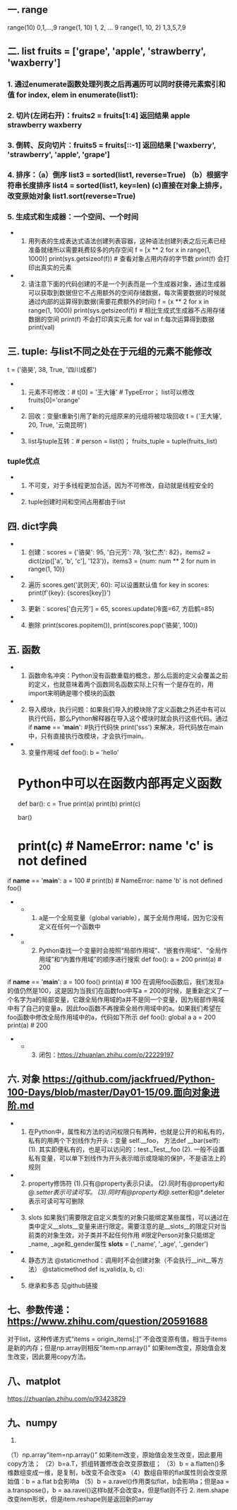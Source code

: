 ## 一. range
range(10)	0,1,…,9
range(1, 10)	1, 2, … 9
range(1, 10, 2)	1,3,5,7,9

## 二. list fruits = ['grape', 'apple', 'strawberry', 'waxberry']
### 1. 通过enumerate函数处理列表之后再遍历可以同时获得元素索引和值 for index, elem in enumerate(list1):
### 2. 切片(左闭右开)：fruits2 = fruits[1:4] 返回结果 apple strawberry waxberry
### 3. 倒转、反向切片：fruits5 = fruits[::-1] 返回结果 ['waxberry', 'strawberry', 'apple', 'grape']
### 4. 排序：（a）倒序 list3 = sorted(list1, reverse=True) （b）根据字符串长度排序 list4 = sorted(list1, key=len) (c)直接在对象上排序，改变原始对象 list1.sort(reverse=True)
### 5. 生成式和生成器：一个空间、一个时间
- 1. 用列表的生成表达式语法创建列表容器，这种语法创建列表之后元素已经准备就绪所以需要耗费较多的内存空间
f = [x ** 2 for x in range(1, 1000)]
print(sys.getsizeof(f))  # 查看对象占用内存的字节数
print(f) 会打印出真实的元素
- 2. 请注意下面的代码创建的不是一个列表而是一个生成器对象，通过生成器可以获取到数据但它不占用额外的空间存储数据，每次需要数据的时候就通过内部的运算得到数据(需要花费额外的时间)
f = (x ** 2 for x in range(1, 1000))
print(sys.getsizeof(f))  # 相比生成式生成器不占用存储数据的空间
print(f) 不会打印真实元素
for val in f:每次运算得到数据
    print(val)

## 三. tuple: 与list不同之处在于元组的元素不能修改
t = ('骆昊', 38, True, '四川成都')
- 1. 元素不可修改：# t[0] = '王大锤'  # TypeError； list可以修改 fruits[0]='orange'
- 2. 回收：变量t重新引用了新的元组原来的元组将被垃圾回收 t = ('王大锤', 20, True, '云南昆明')
- 3. list与tuple互转：# person = list(t)； fruits_tuple = tuple(fruits_list)
### tuple优点
- 1. 不可变，对于多线程更加合适。因为不可修改，自动就是线程安全的
- 2. tuple创建时间和空间占用都由于list

## 四. dict字典
- 1. 创建：scores = {'骆昊': 95, '白元芳': 78, '狄仁杰': 82}，items2 = dict(zip(['a', 'b', 'c'], '123'))，items3 = {num: num ** 2 for num in range(1, 10)}
- 2. 遍历
scores.get('武则天', 60): 可以设置默认值
for key in scores:
    print(f'{key}: {scores[key]}')
- 3. 更新：scores['白元芳'] = 65, scores.update(冷面=67, 方启鹤=85)
- 4. 删除 print(scores.popitem()), print(scores.pop('骆昊', 100))

## 五. 函数
- 1. 函数命名冲突：Python没有函数重载的概念，那么后面的定义会覆盖之前的定义，也就意味着两个函数同名函数实际上只有一个是存在的，用import来明确是哪个模块的函数
- 2. 导入模块，执行问题：如果我们导入的模块除了定义函数之外还中有可以执行代码，那么Python解释器在导入这个模块时就会执行这些代码。通过
if __name__ == '__main__':
    #执行代码快
    print('sss')
来解决，将代码放在main中，只有直接执行改模块，才会执行main。
- 3. 变量作用域
def foo():
    b = 'hello'

    # Python中可以在函数内部再定义函数
    def bar():
        c = True
        print(a)
        print(b)
        print(c)

    bar()
    # print(c)  # NameError: name 'c' is not defined

if __name__ == '__main__':
    a = 100
    # print(b)  # NameError: name 'b' is not defined
    foo()
- - 1. a是一个全局变量（global variable），属于全局作用域，因为它没有定义在任何一个函数中
- - 2. Python查找一个变量时会按照“局部作用域”、“嵌套作用域”、“全局作用域”和“内置作用域”的顺序进行搜索
def foo():
    a = 200
    print(a)  # 200

if __name__ == '__main__':
    a = 100
    foo()
    print(a)  # 100
在调用foo函数后，我们发现a的值仍然是100，这是因为当我们在函数foo中写a = 200的时候，是重新定义了一个名字为a的局部变量，它跟全局作用域的a并不是同一个变量，因为局部作用域中有了自己的变量a，因此foo函数不再搜索全局作用域中的a。如果我们希望在foo函数中修改全局作用域中的a，代码如下所示
def foo():
    global a
    a = 200
    print(a)  # 200
- - 3. 闭包：https://zhuanlan.zhihu.com/p/22229197

## 六. 对象 https://github.com/jackfrued/Python-100-Days/blob/master/Day01-15/09.面向对象进阶.md
- 1. 在Python中，属性和方法的访问权限只有两种，也就是公开的和私有的，私有的用两个下划线作为开头：变量 self.__foo， 方法def __bar(self):
(1). 其实即便私有的，也是可以访问的：test._Test__foo
(2). 一般不设置私有变量，可以单下划线作为开头表示暗示或隐喻的保护，不是语法上的规则
- 2. property修饰符
(1).只有@property表示只读。
(2).同时有@property和@*.setter表示可读可写。
(3).同时有@property和@*.setter和@*.deleter表示可读可写可删除
- 3. slots 
如果我们需要限定自定义类型的对象只能绑定某些属性，可以通过在类中定义__slots__变量来进行限定。需要注意的是__slots__的限定只对当前类的对象生效，对子类并不起任何作用 
   #限定Person对象只能绑定_name, _age和_gender属性
    __slots__ = ('_name', '_age', '_gender')
- 4. 静态方法 @staticmethod：调用时不会创建对象（不会执行__init__等方法）
    @staticmethod
    def is_valid(a, b, c):
- 5. 继承和多态 见github链接
## 七、参数传递：https://www.zhihu.com/question/20591688
对于list，这种传递方式“items = origin_items[:]” 不会改变原有值，相当于items是新的内存；但是np.array则相反“item=np.array()” 如果item改变，原始值会发生改变，因此要用copy方法。
 
## 八、matplot
https://zhuanlan.zhihu.com/p/93423829
## 九、numpy
1. 
（1）np.array“item=np.array()” 如果item改变，原始值会发生改变，因此要用copy方法；
（2）b=a.T，抓组转置修改会改变原数组；
（3）b = a.flatten()多维数组变成一维，是复制，b改变不会改变a
（4）数组自带的flat属性则会改变原始值：b = a.flat b会影响a
（5）b = a.ravel()作用类似flat，b会影响a；但是aa = a.transpose()，b = aa.ravel()这样b就不会改变a，但是flat则不行
2. item.shape改变item形状，但是item.reshape则是返回新的array